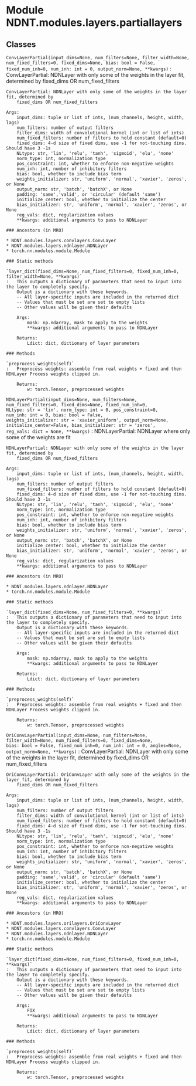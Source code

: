 Module NDNT.modules.layers.partiallayers
========================================

Classes
-------

`ConvLayerPartial(input_dims=None, num_filters=None, filter_width=None, num_fixed_filters=0, fixed_dims=None, bias: bool = False, fixed_num_inh=0, num_inh: int = 0, output_norm=None, **kwargs)`
:   ConvLayerPartial: NDNLayer with only some of the weights in the layer fit, determined by
        fixed_dims OR num_fixed_filters
    
    ConvLayerPartial: NDNLayer with only some of the weights in the layer fit, determined by
        fixed_dims OR num_fixed_filters
    
    Args:
        input_dims: tuple or list of ints, (num_channels, height, width, lags)
        num_filters: number of output filters
        filter_dims: width of convolutional kernel (int or list of ints)
        num_fixed_filters: number of filters to hold constant (default=0)
        fixed_dims: 4-d size of fixed dims, use -1 for not-touching dims. Should have 3 -1s
        NLtype: str, 'lin', 'relu', 'tanh', 'sigmoid', 'elu', 'none'
        norm_type: int, normalization type
        pos_constraint: int, whether to enforce non-negative weights
        num_inh: int, number of inhibitory filters
        bias: bool, whether to include bias term
        weights_initializer: str, 'uniform', 'normal', 'xavier', 'zeros', or None
        output_norm: str, 'batch', 'batchX', or None
        padding: 'same','valid', or 'circular' (default 'same')
        initialize_center: bool, whether to initialize the center
        bias_initializer: str, 'uniform', 'normal', 'xavier', 'zeros', or None
        reg_vals: dict, regularization values
        **kwargs: additional arguments to pass to NDNLayer

    ### Ancestors (in MRO)

    * NDNT.modules.layers.convlayers.ConvLayer
    * NDNT.modules.layers.ndnlayer.NDNLayer
    * torch.nn.modules.module.Module

    ### Static methods

    `layer_dict(fixed_dims=None, num_fixed_filters=0, fixed_num_inh=0, filter_width=None, **kwargs)`
    :   This outputs a dictionary of parameters that need to input into the layer to completely specify.
        Output is a dictionary with these keywords. 
        -- All layer-specific inputs are included in the returned dict
        -- Values that must be set are set to empty lists
        -- Other values will be given their defaults
        
        Args:
            mask: np.ndarray, mask to apply to the weights
            **kwargs: additional arguments to pass to NDNLayer
        
        Returns:
            Ldict: dict, dictionary of layer parameters

    ### Methods

    `preprocess_weights(self)`
    :   Preprocess weights: assemble from real weights + fixed and then NDNLayer Process weights clipped in.
        
        Returns:
            w: torch.Tensor, preprocessed weights

`NDNLayerPartial(input_dims=None, num_filters=None, num_fixed_filters=0, fixed_dims=None, fixed_num_inh=0, NLtype: str = 'lin', norm_type: int = 0, pos_constraint=0, num_inh: int = 0, bias: bool = False, weights_initializer: str = 'xavier_uniform', output_norm=None, initialize_center=False, bias_initializer: str = 'zeros', reg_vals: dict = None, **kwargs)`
:   NDNLayerPartial: NDNLayer where only some of the weights are fit
    
    NDNLayerPartial: NDNLayer with only some of the weights in the layer fit, determined by
        fixed_dims OR num_fixed_filters
    
    Args:
        input_dims: tuple or list of ints, (num_channels, height, width, lags)
        num_filters: number of output filters
        num_fixed_filters: number of filters to hold constant (default=0)
        fixed_dims: 4-d size of fixed dims, use -1 for not-touching dims. Should have 3 -1s
        NLtype: str, 'lin', 'relu', 'tanh', 'sigmoid', 'elu', 'none'
        norm_type: int, normalization type
        pos_constraint: int, whether to enforce non-negative weights
        num_inh: int, number of inhibitory filters
        bias: bool, whether to include bias term
        weights_initializer: str, 'uniform', 'normal', 'xavier', 'zeros', or None
        output_norm: str, 'batch', 'batchX', or None
        initialize_center: bool, whether to initialize the center
        bias_initializer: str, 'uniform', 'normal', 'xavier', 'zeros', or None
        reg_vals: dict, regularization values
        **kwargs: additional arguments to pass to NDNLayer

    ### Ancestors (in MRO)

    * NDNT.modules.layers.ndnlayer.NDNLayer
    * torch.nn.modules.module.Module

    ### Static methods

    `layer_dict(fixed_dims=None, num_fixed_filters=0, **kwargs)`
    :   This outputs a dictionary of parameters that need to input into the layer to completely specify.
        Output is a dictionary with these keywords. 
        -- All layer-specific inputs are included in the returned dict
        -- Values that must be set are set to empty lists
        -- Other values will be given their defaults
        
        Args:
            mask: np.ndarray, mask to apply to the weights
            **kwargs: additional arguments to pass to NDNLayer
        
        Returns:
            Ldict: dict, dictionary of layer parameters

    ### Methods

    `preprocess_weights(self)`
    :   Preprocess weights: assemble from real weights + fixed and then NDNLayer Process weights clipped in.
        
        Returns:
            w: torch.Tensor, preprocessed weights

`OriConvLayerPartial(input_dims=None, num_filters=None, filter_width=None, num_fixed_filters=0, fixed_dims=None, bias: bool = False, fixed_num_inh=0, num_inh: int = 0, angles=None, output_norm=None, **kwargs)`
:   ConvLayerPartial: NDNLayer with only some of the weights in the layer fit, determined by
        fixed_dims OR num_fixed_filters
    
    OriConvLayerPartial: OriConvLayer with only some of the weights in the layer fit, determined by
        fixed_dims OR num_fixed_filters
    
    Args:
        input_dims: tuple or list of ints, (num_channels, height, width, lags)
        num_filters: number of output filters
        filter_dims: width of convolutional kernel (int or list of ints)
        num_fixed_filters: number of filters to hold constant (default=0)
        fixed_dims: 4-d size of fixed dims, use -1 for not-touching dims. Should have 3 -1s
        NLtype: str, 'lin', 'relu', 'tanh', 'sigmoid', 'elu', 'none'
        norm_type: int, normalization type
        pos_constraint: int, whether to enforce non-negative weights
        num_inh: int, number of inhibitory filters
        bias: bool, whether to include bias term
        weights_initializer: str, 'uniform', 'normal', 'xavier', 'zeros', or None
        output_norm: str, 'batch', 'batchX', or None
        padding: 'same','valid', or 'circular' (default 'same')
        initialize_center: bool, whether to initialize the center
        bias_initializer: str, 'uniform', 'normal', 'xavier', 'zeros', or None
        reg_vals: dict, regularization values
        **kwargs: additional arguments to pass to NDNLayer

    ### Ancestors (in MRO)

    * NDNT.modules.layers.orilayers.OriConvLayer
    * NDNT.modules.layers.convlayers.ConvLayer
    * NDNT.modules.layers.ndnlayer.NDNLayer
    * torch.nn.modules.module.Module

    ### Static methods

    `layer_dict(fixed_dims=None, num_fixed_filters=0, fixed_num_inh=0, **kwargs)`
    :   This outputs a dictionary of parameters that need to input into the layer to completely specify.
        Output is a dictionary with these keywords. 
        -- All layer-specific inputs are included in the returned dict
        -- Values that must be set are set to empty lists
        -- Other values will be given their defaults
        
        Args:
            FIX
            **kwargs: additional arguments to pass to NDNLayer
        
        Returns:
            Ldict: dict, dictionary of layer parameters

    ### Methods

    `preprocess_weights(self)`
    :   Preprocess weights: assemble from real weights + fixed and then NDNLayer Process weights clipped in.
        
        Returns:
            w: torch.Tensor, preprocessed weights